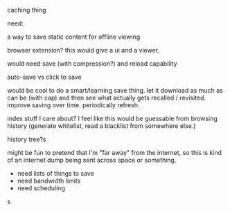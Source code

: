 caching thing

need:

a way to save static content for offline viewing

browser extension? this would give a ui and a viewer.

would need save (with compression?) and reload capability

auto-save vs click to save

would be cool to do a smart/learning save thing. let it download as much as can be (with cap) and then see what actually gets recalled / revisited. improve saving over time. periodically refresh.

index stuff I care about? I feel like this would be guessable from browsing history (generate whitelist, read a blacklist from somewhere else.)

history tree?s

might be fun to pretend that I'm "far away" from the internet, so this is kind of an internet dump being sent across space or something.
- need lists of things to save
- need bandwidth limits
- need scheduling

s
